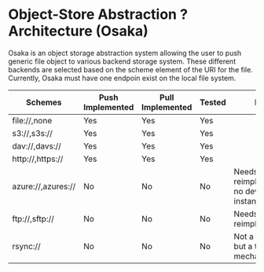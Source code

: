 Object-Store Abstraction ? Architecture (Osaka)
===============================================

Osaka is an object storage abstraction system allowing the user to push generic file object to various backend storage system.  These different backends are selected based on the scheme element of the URI for the file.  Currently, Osaka must have one endpoin exist on the local file system.

| Schemes | Push Implemented | Pull Implemented | Tested | Notes: |
| ------- | ---------------- | ---------------- |--------|---------------------------------|
| file://,none  | Yes | Yes | Yes | |
| s3://,s3s://  | Yes | Yes | Yes | |
| dav://,davs://  | Yes | Yes | Yes | |
| http://,https://| Yes | Yes | Yes | |
| azure://,azures:// | No | No | No | Needs reimplmenetation, no dev azure instance exists |
| ftp://,sftp://  | No | No | No | Needs reimplmentation |
| rsync:// | No | No |No | Not a backend, but a transfer mechanism |


